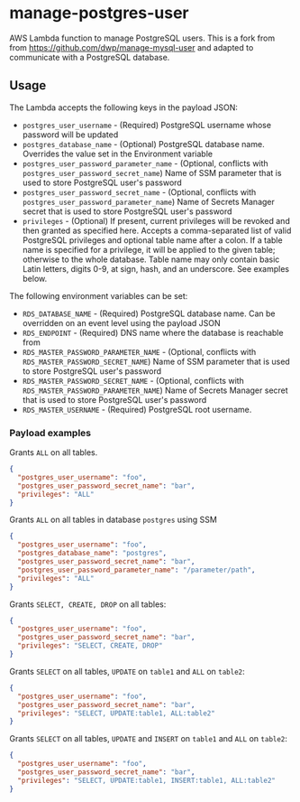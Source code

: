 # manage-postgres-user

AWS Lambda function to manage PostgreSQL users. This is a fork from from <https://github.com/dwp/manage-mysql-user> and adapted to communicate with a PostgreSQL database.

## Usage

The Lambda accepts the following keys in the payload JSON:

* `postgres_user_username` - (Required) PostgreSQL username whose password will be updated
* `postgres_database_name` - (Optional) PostgreSQL database name. Overrides the value set in the Environment variable
* `postgres_user_password_parameter_name` - (Optional, conflicts with `postgres_user_password_secret_name`) Name of SSM parameter that is used to store PostgreSQL user's password
* `postgres_user_password_secret_name` - (Optional, conflicts with `postgres_user_password_parameter_name`) Name of Secrets Manager secret that is used to store PostgreSQL user's password
* `privileges` - (Optional) If present, current privileges will be revoked and then granted as specified here. Accepts a comma-separated list of valid PostgreSQL privileges and optional table name after a colon. If a table name is specified for a privilege, it will be applied to the given table; otherwise to the whole database. Table name may only contain basic Latin letters, digits 0-9, at sign, hash, and an underscore. See examples below.

The following environment variables can be set:

* `RDS_DATABASE_NAME` - (Required) PostgreSQL database name. Can be overridden on an event level using the payload JSON
* `RDS_ENDPOINT` - (Required) DNS name where the database is reachable from
* `RDS_MASTER_PASSWORD_PARAMETER_NAME` - (Optional, conflicts with `RDS_MASTER_PASSWORD_SECRET_NAME`) Name of SSM parameter that is used to store PostgreSQL user's password
* `RDS_MASTER_PASSWORD_SECRET_NAME` - (Optional, conflicts with `RDS_MASTER_PASSWORD_PARAMETER_NAME`) Name of Secrets Manager secret that is used to store PostgreSQL user's password
* `RDS_MASTER_USERNAME` - (Required) PostgreSQL root username.

### Payload examples

Grants `ALL` on all tables.

```json
{
  "postgres_user_username": "foo",
  "postgres_user_password_secret_name": "bar",
  "privileges": "ALL"
}
```

Grants `ALL` on all tables in database `postgres` using SSM

```json
{
  "postgres_user_username": "foo",
  "postgres_database_name": "postgres",
  "postgres_user_password_secret_name": "bar",
  "postgres_user_password_parameter_name": "/parameter/path",
  "privileges": "ALL"
}
```

Grants `SELECT, CREATE, DROP` on all tables:

```json
{
  "postgres_user_username": "foo",
  "postgres_user_password_secret_name": "bar",
  "privileges": "SELECT, CREATE, DROP"
}
```

Grants `SELECT` on all tables, `UPDATE` on `table1` and `ALL` on `table2`:

```json
{
  "postgres_user_username": "foo",
  "postgres_user_password_secret_name": "bar",
  "privileges": "SELECT, UPDATE:table1, ALL:table2"
}
```

Grants `SELECT` on all tables, `UPDATE` and `INSERT` on `table1` and `ALL` on `table2`:

```json
{
  "postgres_user_username": "foo",
  "postgres_user_password_secret_name": "bar",
  "privileges": "SELECT, UPDATE:table1, INSERT:table1, ALL:table2"
}
```
